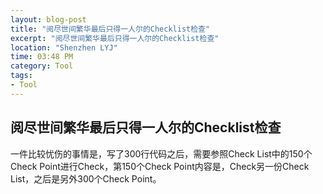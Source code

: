 ```yaml
---
layout: blog-post
title: "阅尽世间繁华最后只得一人尔的Checklist检查"
excerpt: "阅尽世间繁华最后只得一人尔的Checklist检查"
location: "Shenzhen LYJ"
time: 03:48 PM
category: Tool
tags:
- Tool
---
```


## 阅尽世间繁华最后只得一人尔的Checklist检查 ##

一件比较忧伤的事情是，写了300行代码之后，需要参照Check List中的150个Check Point进行Check，第150个Check Point内容是，Check另一份Check List，之后是另外300个Check Point。

